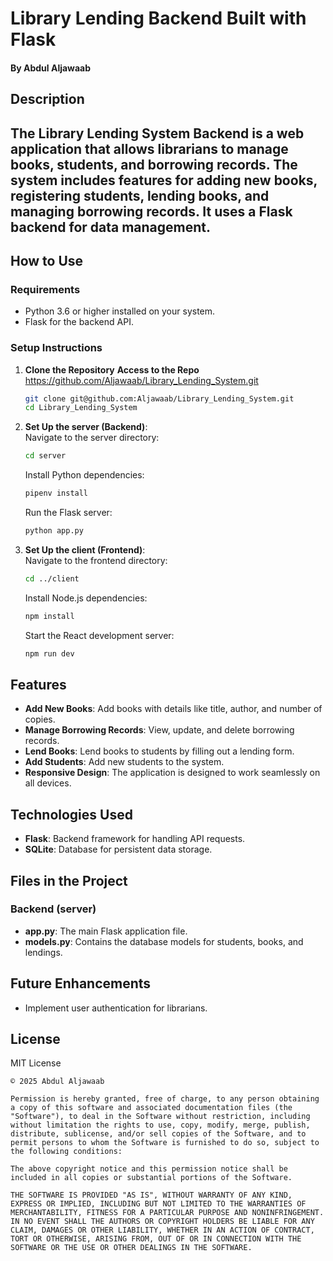 # Library Lending Backend Built with Flask  
#### By **Abdul Aljawaab**  

## Description  
The **Library Lending System Backend** is a web application that allows librarians to manage books, students, and borrowing records. The system includes features for adding new books, registering students, lending books, and managing borrowing records. It uses a Flask backend for data management.
---

## How to Use  
### Requirements    
* Python 3.6 or higher installed on your system.  
* Flask for the backend API.    

### Setup Instructions  
1. **Clone the Repository**
**Access to the Repo**  https://github.com/Aljawaab/Library_Lending_System.git  
    ```bash  
    git clone git@github.com:Aljawaab/Library_Lending_System.git
    cd Library_Lending_System  
    ```

2. **Set Up the server (Backend)**:  
    Navigate to the server directory:  
    ```bash  
    cd server  
    ```  
    Install Python dependencies:  
    ```bash  
    pipenv install 
    ```  
    Run the Flask server:  
    ```bash  
    python app.py  
    ```  

3. **Set Up the client (Frontend)**:  
    Navigate to the frontend directory:  
    ```bash  
    cd ../client  
    ```  
    Install Node.js dependencies:  
    ```bash  
    npm install  
    ```  
    Start the React development server:  
    ```bash  
    npm run dev  
    ```  

## Features  
* **Add New Books**: Add books with details like title, author, and number of copies.  
* **Manage Borrowing Records**: View, update, and delete borrowing records.  
* **Lend Books**: Lend books to students by filling out a lending form.  
* **Add Students**: Add new students to the system.  
* **Responsive Design**: The application is designed to work seamlessly on all devices.

## Technologies Used  
* **Flask**: Backend framework for handling API requests.  
* **SQLite**: Database for persistent data storage.  

## Files in the Project  
### Backend (server) 
* **app.py**: The main Flask application file.  
* **models.py**: Contains the database models for students, books, and lendings.  


## Future Enhancements  
* Implement user authentication for librarians.  

## License  
MIT License  

```
© 2025 Abdul Aljawaab

Permission is hereby granted, free of charge, to any person obtaining a copy of this software and associated documentation files (the "Software"), to deal in the Software without restriction, including without limitation the rights to use, copy, modify, merge, publish, distribute, sublicense, and/or sell copies of the Software, and to permit persons to whom the Software is furnished to do so, subject to the following conditions:

The above copyright notice and this permission notice shall be included in all copies or substantial portions of the Software.

THE SOFTWARE IS PROVIDED "AS IS", WITHOUT WARRANTY OF ANY KIND, EXPRESS OR IMPLIED, INCLUDING BUT NOT LIMITED TO THE WARRANTIES OF MERCHANTABILITY, FITNESS FOR A PARTICULAR PURPOSE AND NONINFRINGEMENT. IN NO EVENT SHALL THE AUTHORS OR COPYRIGHT HOLDERS BE LIABLE FOR ANY CLAIM, DAMAGES OR OTHER LIABILITY, WHETHER IN AN ACTION OF CONTRACT, TORT OR OTHERWISE, ARISING FROM, OUT OF OR IN CONNECTION WITH THE SOFTWARE OR THE USE OR OTHER DEALINGS IN THE SOFTWARE.
```
